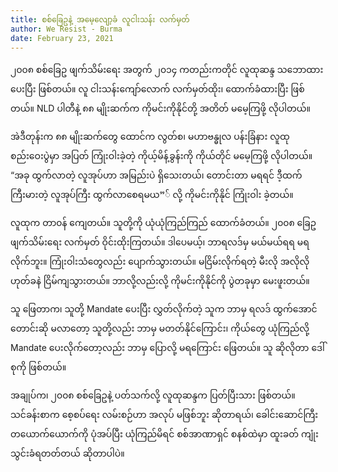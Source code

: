 ```yaml
---
title: စစ်ခြေဥနဲ့ အမေ့လျော့ခံ လူငါးသန်း လက်မှတ်
author: We Resist - Burma
date: February 23, 2021
---
```


၂၀၀၈ စစ်ခြေဥ ဖျက်သိမ်းရေး အတွက် ၂၀၁၄ ကတည်းကတိုင် လူထုဆန္ဒ သဘောထား ပေးပြီး ဖြစ်တယ်။ လူ ငါးသန်းကျော်လောက် လက်မှတ်ထိုး၊ ထောက်ခံထားပြီး ဖြစ်တယ်။ NLD ပါတီနဲ့ ၈၈ မျိုးဆက်က ကိုမင်းကိုနိုင်တို့ အတိတ် မမေ့ကြဖို့ လိုပါတယ်။

အဲဒီတုန်းက ၈၈ မျိုးဆက်တွေ ထောင်က လွတ်စ၊ မဟာဗန္ဓုလ ပန်းခြံနား လူထု စည်းဝေးပွဲမှာ အပြတ် ကြုံးဝါးခဲ့တဲ့ ကိုယ့်မိန့်ခွန်းကို ကိုယ်တိုင် မမေ့ကြဖို့ လိုပါတယ်။ “အခု ထွက်လာတဲ့ လူအုပ်ဟာ အမြည်းပဲ ရှိသေးတယ်၊ တောင်းတာ မရရင် ဒီ့ထက် ကြီးမားတဲ့ လူအုပ်ကြီး ထွက်လာစေရမယ”် လို့ ကိုမင်းကိုနိုင် ကြုံးဝါး ခဲ့တယ်။

လူထုက တာ၀န် ကျေတယ်။ သူတို့ကို ယုံယုံကြည်ကြည် ထောက်ခံတယ်။ ၂၀၀၈ ခြေဥ ဖျက်သိမ်းရေး လက်မှတ် ဝိုင်းထိုးကြတယ်။ ဒါပေမယ့်၊ ဘာရလဒ်မှ မယ်မယ်ရရ မရလိုက်ဘူး။ ကြုံးဝါးသံတွေလည်း ပျောက်သွားတယ်။ မငြိမ်းလိုက်ရတဲ့ မီးလို အလိုလို ဟုတ်ခနဲ ငြိမ်ကျသွားတယ်။ ဘာလို့လည်းလို့ ကိုမင်းကိုနိုင်ကို ပွဲတခုမှာ မေးဖူးတယ်။

သူ ဖြေတာက၊ သူတို့ Mandate ပေးပြီး လွှတ်လိုက်တဲ့ သူက ဘာမှ ရလဒ် ထွက်အောင် တောင်းဆို မလာတော့ သူတို့လည်း ဘာမှ မတတ်နိုင်ကြောင်း၊ ကိုယ်တွေ ယုံကြည်လို့ Mandate ပေးလိုက်တော့လည်း ဘာမှ ပြောလို့ မရကြောင်း ဖြေတယ်။ သူ ဆိုလိုတာ ဒေါ်စုကို ဖြစ်တယ်။

အချုပ်က၊ ၂၀၀၈ စစ်ခြေဥနဲ့ ပတ်သက်လို့ လူထုဆန္ဒက ပြတ်ပြီးသား ဖြစ်တယ်။ သင်ခန်းစာက စေ့စပ်ရေး လမ်းစဉ်ဟာ အလုပ် မဖြစ်ဘူး ဆိုတာရယ်၊ ခေါင်းဆောင်ကြီး တယောက်ယောက်ကို ပုံအပ်ပြီး ယုံကြည်မိရင် စစ်အာဏာရှင် စနစ်ထဲမှာ ထူးခတ် ကျုံးသွင်းခံရတတ်တယ် ဆိုတာပါပဲ။
